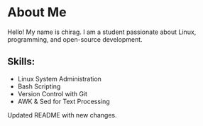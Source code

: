 # About Me

Hello! My name is chirag.
I am a student passionate about Linux, programming, and open-source development. 

## Skills:
- Linux System Administration
- Bash Scripting
- Version Control with Git
- AWK & Sed for Text Processing


Updated README with new changes.
